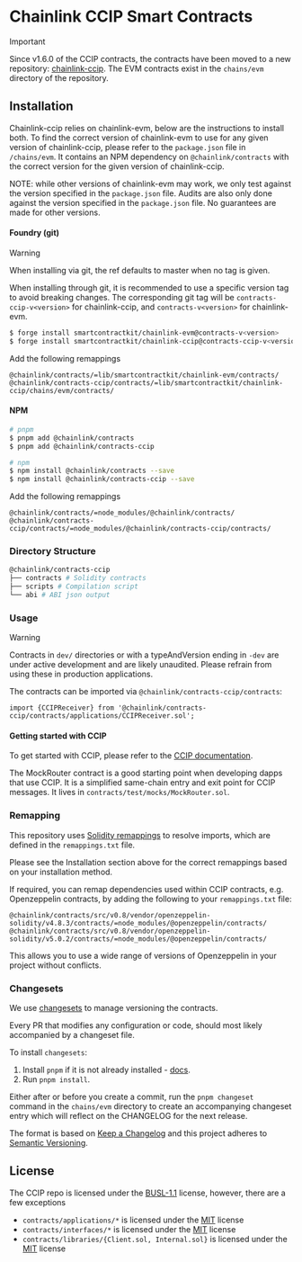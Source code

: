 # Chainlink CCIP Smart Contracts

> [!IMPORTANT] 
> Since v1.6.0 of the CCIP contracts, the contracts have been moved to a new repository:
> [chainlink-ccip](https://github.com/smartcontractkit/chainlink-ccip).
> The EVM contracts exist in the `chains/evm` directory of the repository.

## Installation

Chainlink-ccip relies on chainlink-evm, below are the instructions to install both.
To find the correct version of chainlink-evm to use for any given version of chainlink-ccip, 
please refer to the `package.json` file in `/chains/evm`.
It contains an NPM dependency on `@chainlink/contracts` with the correct version for the given version of chainlink-ccip.

NOTE: while other versions of chainlink-evm may work, we only test against the version specified in the `package.json` file.
Audits are also only done against the version specified in the `package.json` file. 
No guarantees are made for other versions.

#### Foundry (git)

> [!WARNING]
> When installing via git, the ref defaults to master when no tag is given.

When installing through git, it is recommended to use a specific version tag to avoid breaking changes.
The corresponding git tag will be `contracts-ccip-v<version>` for chainlink-ccip, 
and `contracts-v<version>` for chainlink-evm.

```sh
$ forge install smartcontractkit/chainlink-evm@contracts-v<version>
$ forge install smartcontractkit/chainlink-ccip@contracts-ccip-v<version>
```

Add the following remappings

```
@chainlink/contracts/=lib/smartcontractkit/chainlink-evm/contracts/
@chainlink/contracts-ccip/contracts/=lib/smartcontractkit/chainlink-ccip/chains/evm/contracts/
```
#### NPM

```sh
# pnpm
$ pnpm add @chainlink/contracts
$ pnpm add @chainlink/contracts-ccip
```
```sh
# npm
$ npm install @chainlink/contracts --save
$ npm install @chainlink/contracts-ccip --save
```

Add the following remappings

```
@chainlink/contracts/=node_modules/@chainlink/contracts/
@chainlink/contracts-ccip/contracts/=node_modules/@chainlink/contracts-ccip/contracts/
```

### Directory Structure

```sh
@chainlink/contracts-ccip
├── contracts # Solidity contracts
├── scripts # Compilation script
└── abi # ABI json output
```

### Usage

> [!WARNING]
> Contracts in `dev/` directories or with a typeAndVersion ending in `-dev` are under active development
> and are likely unaudited.
> Please refrain from using these in production applications.


The contracts can be imported via `@chainlink/contracts-ccip/contracts`:

```solidity
import {CCIPReceiver} from '@chainlink/contracts-ccip/contracts/applications/CCIPReceiver.sol';
```

#### Getting started with CCIP

To get started with CCIP, please refer to the [CCIP documentation](https://docs.chain.link/ccip).

The MockRouter contract is a good starting point when developing dapps that use CCIP.
It is a simplified same-chain entry and exit point for CCIP messages.
It lives in `contracts/test/mocks/MockRouter.sol`.


### Remapping

This repository uses [Solidity remappings](https://docs.soliditylang.org/en/v0.8.20/using-the-compiler.html#compiler-remapping) to resolve imports, 
which are defined in the `remappings.txt` file.

Please see the Installation section above for the correct remappings based on your installation method.

If required, you can remap dependencies used within CCIP contracts, e.g. Openzeppelin contracts,
by adding the following to your `remappings.txt` file:

```
@chainlink/contracts/src/v0.8/vendor/openzeppelin-solidity/v4.8.3/contracts/=node_modules/@openzeppelin/contracts/
@chainlink/contracts/src/v0.8/vendor/openzeppelin-solidity/v5.0.2/contracts/=node_modules/@openzeppelin/contracts/
```

This allows you to use a wide range of versions of Openzeppelin in your project without conflicts.

### Changesets

We use [changesets](https://github.com/changesets/changesets) to manage versioning the contracts.

Every PR that modifies any configuration or code, should most likely accompanied by a changeset file.

To install `changesets`:

1. Install `pnpm` if it is not already installed - [docs](https://pnpm.io/installation).
2. Run `pnpm install`.

Either after or before you create a commit, run the `pnpm changeset` command in the `chains/evm` directory to create an accompanying changeset entry which will reflect on the CHANGELOG for the next release.

The format is based on [Keep a Changelog](https://keepachangelog.com/en/1.0.0/) and this project adheres to [Semantic Versioning](https://semver.org/spec/v2.0.0.html).

## License

The CCIP repo is licensed under the [BUSL-1.1](./src/v0.8/ccip/LICENSE.md) license, however, there are a few exceptions

- `contracts/applications/*` is licensed under the [MIT](./src/v0.8/ccip/LICENSE-MIT.md) license
- `contracts/interfaces/*` is licensed under the [MIT](./src/v0.8/ccip/LICENSE-MIT.md) license
- `contracts/libraries/{Client.sol, Internal.sol}` is licensed under the [MIT](./src/v0.8/ccip/LICENSE-MIT.md) license
